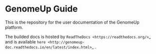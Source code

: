 # GenomeUp Guide
This is the repository for the user documentation of the GenomeUp platform.

The builded docs is hosted by `ReadTheDocs <https://readthedocs.org/>`_ and is available `here <http://genomeup-doc.readthedocs.io/en/latest/index.html>`_ .
